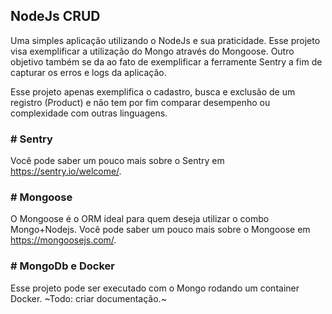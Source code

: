 ## NodeJs CRUD

Uma simples aplicação utilizando o NodeJs e sua praticidade. Esse projeto visa exemplificar a utilização do Mongo através do Mongoose. Outro objetivo também se da ao fato de exemplificar a ferramente Sentry a fim de capturar os erros e logs da aplicação.

Esse projeto apenas exemplifica o cadastro, busca e exclusão de um registro (Product) e não tem por fim comparar desempenho ou complexidade com outras linguagens.

### # Sentry
Você pode saber um pouco mais sobre o Sentry em https://sentry.io/welcome/.

### # Mongoose
O Mongoose é o ORM ideal para quem deseja utilizar o combo Mongo+Nodejs. Você pode saber um pouco mais sobre o Mongoose em https://mongoosejs.com/.

### # MongoDb e Docker
Esse projeto pode ser executado com o Mongo rodando um container Docker. 
~Todo: criar documentação.~ 
